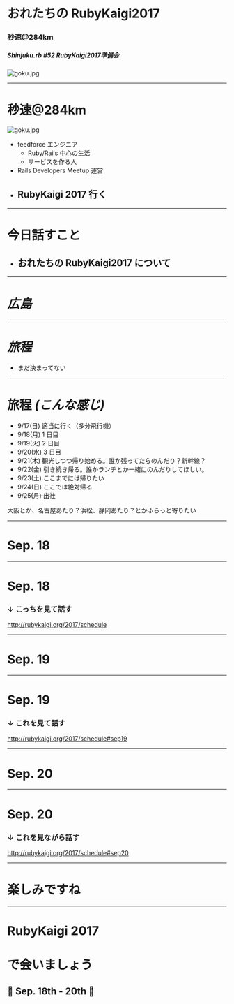 
# おれたちの RubyKaigi2017
### 秒速@284km
##### Shinjuku.rb #52 RubyKaigi2017準備会

![goku.jpg](../goku.jpg)

---

# 秒速@284km
![goku.jpg](../goku.jpg)

- feedforce エンジニア
  - Ruby/Rails 中心の生活
  - サービスを作る人
- Rails Developers Meetup 運営
- ## RubyKaigi 2017 行く

---

# 今日話すこと

- ## おれたちの RubyKaigi2017 について

---

# *広島*

---

# *旅程*

- まだ決まってない

---

# 旅程 *(こんな感じ)*

- 9/17(日) 適当に行く（多分飛行機）
- 9/18(月) 1 日目
- 9/19(火) 2 日目
- 9/20(水) 3 日目
- 9/21(木) 観光しつつ帰り始める。誰か残ってたらのんだり？新幹線？
- 9/22(金) 引き続き帰る。誰かランチとか一緒にのんだりしてほしい。
- 9/23(土) ここまでには帰りたい
- 9/24(日) ここでは絶対帰る
- ~~9/25(月) 出社~~

大阪とか、名古屋あたり？浜松、静岡あたり？とかふらっと寄りたい

---

# Sep. 18

---

# Sep. 18

### ↓ こっちを見て話す

http://rubykaigi.org/2017/schedule

---

# Sep. 19

---

# Sep. 19

### ↓ これを見て話す

http://rubykaigi.org/2017/schedule#sep19

---

# Sep. 20

---

# Sep. 20

### ↓ これを見ながら話す

http://rubykaigi.org/2017/schedule#sep20

---

# 楽しみですね

---

# RubyKaigi 2017
# で会いましょう
## 🍺 Sep. 18th - 20th 🍶

